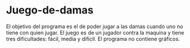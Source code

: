 # Juego-de-damas
El objetivo del programa es el de poder jugar a las damas cuando uno no tiene con quien jugar. El juego es de un jugador contra la maquina y tiene tres dificultades: fácil, media y difícil. El programa no contiene gráficos.
